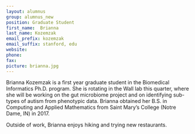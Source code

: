```yaml
---
layout: alumnus
group: alumnus_new
position: Graduate Student
first_name:  Brianna
last_name: Kozemzak
email_prefix: kozemzak
email_suffix: stanford, edu
website:
phone:
fax:
picture: brianna.jpg
---
```


Brianna Kozemzak is a first year graduate student in the Biomedical Informatics Ph.D. program. She is rotating in the Wall lab this quarter, where she will be working on the gut microbiome project and on identifying sub-types of autism from phenotypic data. Brianna obtained her B.S. in Computing and Applied Mathematics from Saint Mary’s College (Notre Dame, IN) in 2017.

Outside of work, Brianna enjoys hiking and trying new restaurants.
